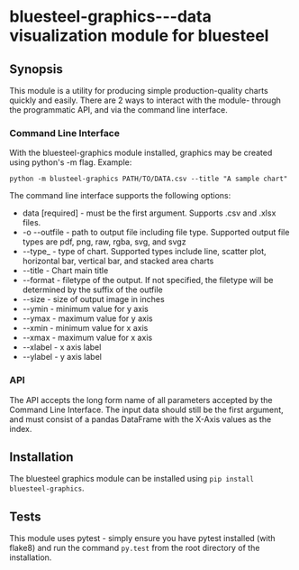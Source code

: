 # bluesteel-graphics---data visualization module for bluesteel


## Synopsis
This module is a utility for producing simple production-quality charts quickly and easily. There are 2 ways to interact with the module- through the programmatic API, and via the command line interface. 

### Command Line Interface
With the bluesteel-graphics module installed, graphics may be created using python's -m flag. Example:

    python -m blusteel-graphics PATH/TO/DATA.csv --title "A sample chart"
The command line interface supports the following options:


* data [required] - must be the first argument. Supports .csv and .xlsx files.
* -o --outfile - path to output file including file type. Supported output file types are
    pdf, png, raw, rgba, svg, and svgz
* --type_ - type of chart. Supported types include line, scatter plot, horizontal bar, 
    vertical bar, and stacked area charts
* --title - Chart main title
* --format - filetype of the output. If not specified, the filetype will be determined
    by the suffix of the outfile
* --size - size of output image in inches
* --ymin - minimum value for y axis 
* --ymax - maximum value for y axis 
* --xmin - minimum value for x axis 
* --xmax - maximum value for x axis 
* --xlabel - x axis label
* --ylabel - y axis label


### API
The API accepts the long form name of all parameters accepted by the Command Line Interface. The input data should still be the first argument, and must consist of a pandas DataFrame with the X-Axis values as the index.


## Installation

The bluesteel graphics module can be installed using `pip install bluesteel-graphics`. 

## Tests
This module uses pytest - simply ensure you have pytest installed (with flake8) and run the command `py.test` from the root directory of the installation.

